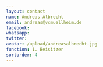 ```yaml
---
layout: contact
name: Andreas Albrecht
email: andreas@vcmuellheim.de
facebook:
whatsapp:
twitter:
avatar: /upload/andreasalbrecht.jpg
function: 1. Beisitzer
sortorder: 4
---
```

